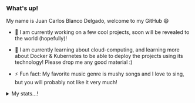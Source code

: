 ### What's up!

My name is Juan Carlos Blanco Delgado, welcome to my GitHub 😄

- 🔭  I am currently working on a few cool projects, soon will be revealed to the world (hopefully)!

- 🌱  I am currently learning about cloud-computing, and learning more about Docker & Kubernetes to be able to deploy the projects using its technology! Please drop me any good material :) 

- ⚡ Fun fact: My favorite music genre is mushy songs and I love to sing, but you will probably not like it very much! 

<details>
  <summary>My stats...!</summary>
  <br>

  ![My github stats](https://github-readme-stats.vercel.app/api?username=juancarlosjr97&show_icons=true)
</details>
 
